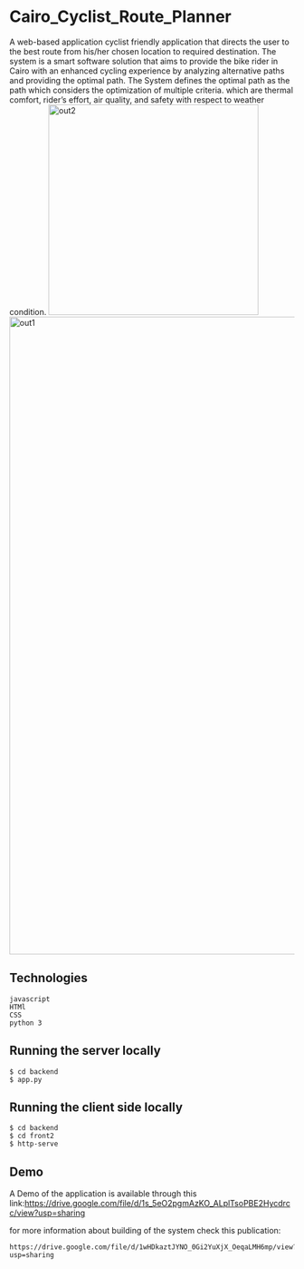 # Cairo_Cyclist_Route_Planner
A web-based application cyclist friendly application that directs the user to the best route from his/her chosen location to required destination.
The system is a smart software solution that aims to provide the bike rider in Cairo with
an enhanced cycling experience by analyzing alternative paths and providing the optimal
path. The System defines the optimal path as the path which considers the optimization
of multiple criteria. which are thermal comfort, rider’s effort, air quality, and safety with respect to weather condition.
<img width="371" alt="out2" src="https://user-images.githubusercontent.com/86028780/174603224-bdb9f2e6-279d-47f8-963b-26842925e1c3.png">
<img width="1124" alt="out1" src="https://user-images.githubusercontent.com/86028780/174603203-ab891d66-d9bf-4f6b-a645-fb57239890f1.png">
## Technologies
```
javascript
HTMl
CSS
python 3
```
## Running the server locally
```
$ cd backend
$ app.py
```
## Running the client side locally
```
$ cd backend
$ cd front2
$ http-serve
```
 ## Demo
  A Demo of the application is available through
  this link:https://drive.google.com/file/d/1s_5eO2pgmAzKO_ALplTsoPBE2Hycdrcc/view?usp=sharing

  for more information about building of the system check this publication:
  ```
  https://drive.google.com/file/d/1wHDkaztJYNO_0Gi2YuXjX_OeqaLMH6mp/view?usp=sharing
```
